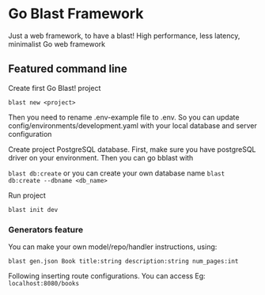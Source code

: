 # Go Blast Framework 

Just a web framework, to have a blast!
High performance, less latency, minimalist Go web framework

## Featured command line

Create first Go Blast! project

`blast new <project>`

Then you need to rename .env-example file to .env. So you can update config/environments/development.yaml with your local database and server configuration

Create project PostgreSQL database. First, make sure you have postgreSQL driver on your environment. Then you can go bblast with

`blast db:create` or you can create your own database name `blast db:create --dbname <db_name>`

Run project 

`blast init dev`

### Generators feature

You can make your own model/repo/handler instructions, using:

`blast gen.json Book title:string description:string num_pages:int` 

Following inserting route configurations. You can access Eg: `localhost:8080/books`